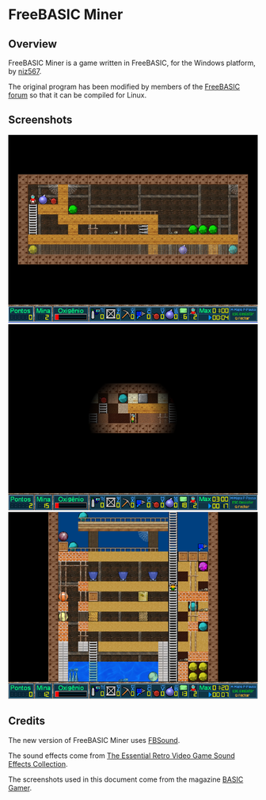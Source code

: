# FreeBASIC Miner

## Overview

FreeBASIC Miner is a game written in FreeBASIC, for the Windows platform, by [niz567](https://freebasic.net/forum/memberlist.php?mode=viewprofile&u=4995).

The original program has been modified by members of the [FreeBASIC forum](https://www.freebasic.net/forum/viewtopic.php?f=3&t=28828) so that it can be compiled for Linux.

## Screenshots

![alt text](screenshots/fbminer2.png)
![alt text](screenshots/fbminer3.png)
![alt text](screenshots/fbminer5.png)

## Credits

The new version of FreeBASIC Miner uses [FBSound](https://www.freebasic.net/forum/viewtopic.php?f=14&t=27272).

The sound effects come from [The Essential Retro Video Game Sound Effects Collection](https://opengameart.org/content/512-sound-effects-8-bit-style).

The screenshots used in this document come from the magazine [BASIC Gamer](http://games.freebasic.net/BASICGaming/Issue2/index.html#review1).
